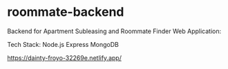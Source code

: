 # roommate-backend

Backend for Apartment Subleasing and Roommate Finder Web Application:

Tech Stack:
Node.js
Express
MongoDB


https://dainty-froyo-32269e.netlify.app/
